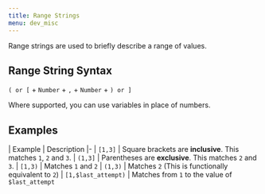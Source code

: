 ```yaml
---
title: Range Strings
menu: dev_misc
---
```


Range strings are used to briefly describe a range of values.

## Range String Syntax

`( or [` + `Number` + `,` + `Number` + `) or ]`

Where supported, you can use variables in place of numbers.

## Examples

| Example | Description
|-
| `[1,3]` | Square brackets are **inclusive**. This matches `1`, `2` and `3`.
| `(1,3]` | Parentheses are **exclusive**. This matches `2` and `3`.
| `[1,3)` | Matches `1` and `2`
| `(1,3)` | Matches `2` (This is functionally equivalent to `2`)
| `[1,$last_attempt)` | Matches from `1` to the value of `$last_attempt`
